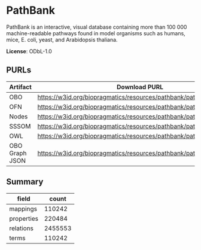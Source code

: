 # PathBank

PathBank is an interactive, visual database containing more than 100 000 machine-readable pathways found in model organisms such as humans, mice, E. coli, yeast, and Arabidopsis thaliana.

**License**: ODbL-1.0

## PURLs

| Artifact       | Download PURL                                                        | Latest Versioned Download PURL                                           |
|----------------|----------------------------------------------------------------------|--------------------------------------------------------------------------|
| OBO            | https://w3id.org/biopragmatics/resources/pathbank/pathbank.obo.gz    | https://w3id.org/biopragmatics/resources/pathbank/2.0/pathbank.obo.gz    |
| OFN            | https://w3id.org/biopragmatics/resources/pathbank/pathbank.ofn.gz    | https://w3id.org/biopragmatics/resources/pathbank/2.0/pathbank.ofn.gz    |
| Nodes          | https://w3id.org/biopragmatics/resources/pathbank/pathbank.tsv       | https://w3id.org/biopragmatics/resources/pathbank/2.0/pathbank.tsv       |
| SSSOM          | https://w3id.org/biopragmatics/resources/pathbank/pathbank.sssom.tsv | https://w3id.org/biopragmatics/resources/pathbank/2.0/pathbank.sssom.tsv |
| OWL            | https://w3id.org/biopragmatics/resources/pathbank/pathbank.owl.gz    | https://w3id.org/biopragmatics/resources/pathbank/2.0/pathbank.owl.gz    |
| OBO Graph JSON | https://w3id.org/biopragmatics/resources/pathbank/pathbank.json.gz   | https://w3id.org/biopragmatics/resources/pathbank/2.0/pathbank.json.gz   |

## Summary

| field      |   count |
|------------|---------|
| mappings   |  110242 |
| properties |  220484 |
| relations  | 2455553 |
| terms      |  110242 |
